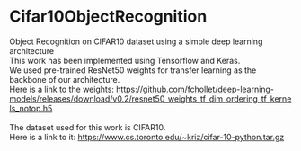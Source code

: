 # Cifar10ObjectRecognition
Object Recognition on CIFAR10 dataset using a simple deep learning architecture<br>
This work has been implemented using Tensorflow and Keras.<br>
We used pre-trained ResNet50 weights for transfer learning as the backbone of our architecture.<br>
Here is a link to the weights: https://github.com/fchollet/deep-learning-models/releases/download/v0.2/resnet50_weights_tf_dim_ordering_tf_kernels_notop.h5 <br><br>
The dataset used for this work is CIFAR10. <br>
Here is a link to it: https://www.cs.toronto.edu/~kriz/cifar-10-python.tar.gz
